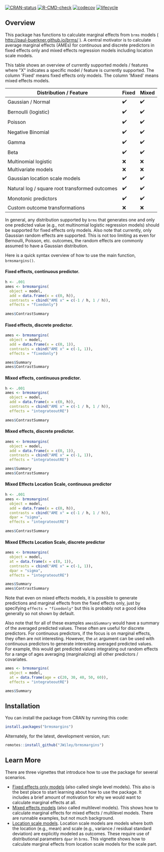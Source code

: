 <!-- badges: start -->
[![CRAN-status](https://www.r-pkg.org/badges/version/brmsmargins)](https://cran.r-project.org/package=brmsmargins)
[![R-CMD-check](https://github.com/JWiley/brmsmargins/actions/workflows/R-CMD-check.yaml/badge.svg)](https://github.com/JWiley/brmsmargins/actions)
[![codecov](https://codecov.io/gh/JWiley/brmsmargins/graph/badge.svg?token=VXf0Qo0PRY)](https://codecov.io/gh/JWiley/brmsmargins)
[![lifecycle](https://lifecycle.r-lib.org/articles/figures/lifecycle-experimental.svg)](https://lifecycle.r-lib.org/articles/stages.html#experimental)
<!-- badges: end -->

## Overview

This package has functions to calculate marginal effects 
from `brms` models ( http://paul-buerkner.github.io/brms/ ).
A central motivator is to calculate average marginal effects (AMEs)
for continuous and discrete predictors in fixed effects only and 
mixed effects regression models including location scale models.

This table shows an overview of currently supported 
models / features where "X" indicates a specific model / feature 
is currently supported. The column 'Fixed' means fixed effects only models.
The column 'Mixed' means mixed effects models.

| Distribution / Feature                         | Fixed              | Mixed              |
|------------------------------------------------|--------------------|--------------------|
| Gaussian / Normal                              | :heavy_check_mark: | :heavy_check_mark: |
| Bernoulli (logistic)                           | :heavy_check_mark: | :heavy_check_mark: |
| Poisson                                        | :heavy_check_mark: | :heavy_check_mark: |
| Negative Binomial                              | :heavy_check_mark: | :heavy_check_mark: |
| Gamma                                          | :heavy_check_mark: | :heavy_check_mark: |
| Beta                                           | :heavy_check_mark: | :heavy_check_mark: |
| Multinomial logistic                           | :x:                | :x:                |
| Multivariate models                            | :x:                | :x:                |
| Gaussian location scale models                 | :heavy_check_mark: | :heavy_check_mark: |
| Natural log / square root transformed outcomes | :heavy_check_mark: | :heavy_check_mark: |
| Monotonic predictors                           | :heavy_check_mark: | :heavy_check_mark: |
| Custom outcome transformations                 | :x:                | :x:                |

In general, any distribution supported by `brms` that generates one and 
only one predicted value (e.g., not multinomial logistic regression models)
should be supported for fixed effects only models.
Also note that currently, only Gaussian random effects are supported. This is not too 
limiting as even for Bernoulli, Poisson, etc. outcomes, the random effects 
are commonly assumed to have a Gaussian distribution.

Here is a quick syntax overview of how to use the main function,
`brmsmargins()`. 

#### Fixed effects, continuous predictor.

```r
h <- .001
ames <- brmsmargins(
  object = model,
  add = data.frame(x = c(0, h)),
  contrasts = cbind("AME x" = c(-1 / h, 1 / h)),
  effects = "fixedonly")
  
ames$ContrastSummary
```

#### Fixed effects, discrete predictor.

```r
ames <- brmsmargins(
  object = model,
  add = data.frame(x = c(0, 1)),
  contrasts = cbind("AME x" = c(-1, 1)),
  effects = "fixedonly")

ames$Summary
ames$ContrastSummary
```

#### Mixed effects, continuous predictor.

```r
h <- .001
ames <- brmsmargins(
  object = model,
  add = data.frame(x = c(0, h)),
  contrasts = cbind("AME x" = c(-1 / h, 1 / h)),
  effects = "integrateoutRE")
  
ames$ContrastSummary
```

#### Mixed effects, discrete predictor.

```r
ames <- brmsmargins(
  object = model,
  add = data.frame(x = c(0, 1)),
  contrasts = cbind("AME x" = c(-1, 1)),
  effects = "integrateoutRE")

ames$Summary
ames$ContrastSummary
```

#### Mixed Effects Location Scale, continuous predictor

```r
h <- .001
ames <- brmsmargins(
  object = model,
  add = data.frame(x = c(0, h)),
  contrasts = cbind("AME x" = c(-1 / h, 1 / h)),
  dpar = "sigma",
  effects = "integrateoutRE")
  
ames$ContrastSummary
```

#### Mixed Effects Location Scale, discrete predictor

```r
ames <- brmsmargins(
  object = model,
  at = data.frame(x = c(0, 1)),
  contrasts = cbind("AME x" = c(-1, 1)),
  dpar = "sigma",
  effects = "integrateoutRE")

ames$Summary
ames$ContrastSummary
```

Note that even on mixed effects models, it is possible to generate 
predictions and marginal effects from the fixed effects only, 
just by specifying `effects = "fixedonly"` but this is 
probably not a good idea generally so not shown by default.

Also note that for all of these examples `ames$Summary` would 
have a summary of the averaged predicted values. These often 
are useful for discrete predictors. For continuous 
predictors, if the focus is on marginal effects, they often are
not interesting. However, the `at` argument can be used 
with continuous predictors to generate interesting averaged
predicted values. For example, this would get predicted 
values integrating out random effects for a range of ages
averaging (marginalizing) all other predictors / covariates.

```r
ames <- brmsmargins(
  object = model,
  at = data.frame(age = c(20, 30, 40, 50, 60)),
  effects = "integrateoutRE")

ames$Summary
```

## Installation

You can install the package from CRAN by running this code:

```r
install.packages("brmsmargins")
```

Alternately, for the latest, development version, run:

```r
remotes::install_github("JWiley/brmsmargins")
```

## Learn More

There are three vignettes that introduce how to use the package
for several scenarios.

- [Fixed effects only models](https://joshuawiley.com/brmsmargins/articles/fixed-effects-marginaleffects.html)
  (also called single level models). This also is the best place to start learning 
  about how to use the package. It includes a brief amount of motivation for 
  why we would want to calculate marginal effects at all.
- [Mixed effects models](https://joshuawiley.com/brmsmargins/articles/mixed-effects-marginaleffects.html)
  (also called multilevel models). This shows how to calculate marginal effects 
  for mixed effects / multilevel models. There are runnable examples, but
  not much background.
- [Location scale models](https://joshuawiley.com/brmsmargins/articles/location-scale-marginaleffects.html).
  Location scale models are models where both the location (e.g., mean) and 
  scale (e.g., variance / residual standard deviation) are explicitly 
  modeled as outcomes. These require use of distributional parameters `dpar` in `brms`.
  This vignette shows how to calculate marginal effects from location scale models for the 
  scale part.

